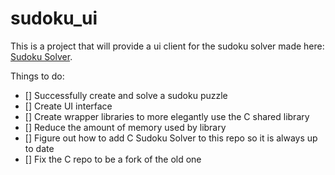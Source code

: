 # sudoku_ui

This is a project that will provide a ui client for the sudoku solver made here: [Sudoku Solver](https://github.com/mjkreul2/sudoku_c/tree/pyinteg). 

Things to do:
- [] Successfully create and solve a sudoku puzzle 
- [] Create UI interface 
- [] Create wrapper libraries to more elegantly use the C shared library
- [] Reduce the amount of memory used by library
- [] Figure out how to add C Sudoku Solver to this repo so it is always up to date 
- [] Fix the C repo to be a fork of the old one 
